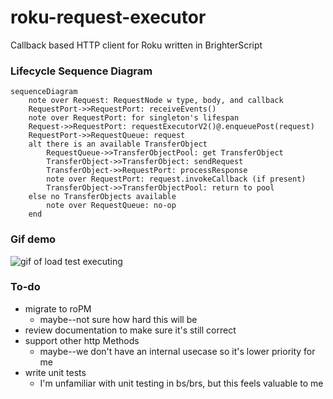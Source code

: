 # roku-request-executor
Callback based HTTP client for Roku written in BrighterScript

### Lifecycle Sequence Diagram
```mermaid
sequenceDiagram
	note over Request: RequestNode w type, body, and callback
	RequestPort->>RequestPort: receiveEvents()
	note over RequestPort: for singleton's lifespan
	Request->>RequestPort: requestExecutorV2()@.enqueuePost(request)
	RequestPort->>RequestQueue: request
	alt there is an available TransferObject	
		RequestQueue->>TransferObjectPool: get TransferObject
		TransferObject->>TransferObject: sendRequest
		TransferObject->>RequestPort: processResponse
		note over RequestPort: request.invokeCallback (if present)
		TransferObject->>TransferObjectPool: return to pool
	else no TransferObjects available
		note over RequestQueue: no-op
	end
  ```

### Gif demo
![gif of load test executing](https://imgur.com/OsEqDpo.gif)

### To-do
 - migrate to roPM
    - maybe--not sure how hard this will be
 -  review documentation to make sure it's still correct
 - support other http Methods
   - maybe--we don't have an internal usecase so it's lower priority for me
 - write unit tests
   - I'm unfamiliar with unit testing in bs/brs, but this feels valuable to me

